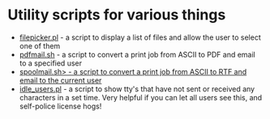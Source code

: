 Utility scripts for various things
=======
* <a href="https://github.com/ianmcgowan/scripts/blob/master/filepicker.pl">filepicker.pl</a> - a script to display a list of files and allow the user to select one of them
* <a href="https://github.com/ianmcgowan/scripts/blob/master/pdfmail.sh">pdfmail.sh</a> - a script to convert a print job from ASCII to PDF and email to a specified user
* <a href="https://github.com/ianmcgowan/scripts/blob/master/spoolmail.sh">spoolmail.sh> - a script to convert a print job from ASCII to RTF and email to the current user
* <a href="https://github.com/ianmcgowan/scripts/blob/master/idle_users.pl">idle_users.pl</a> - a script to show tty's that have not sent or received any characters in a set time.  Very helpful if you can let all users see this, and self-police license hogs!
